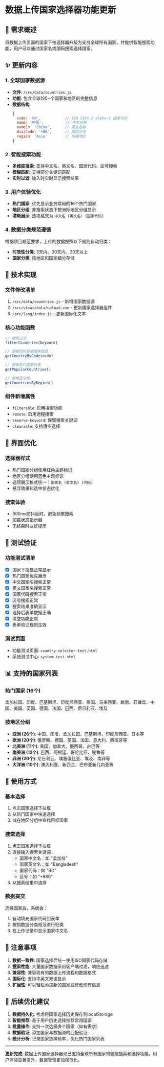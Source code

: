 # 数据上传国家选择器功能更新

## 🎯 需求概述
将数据上传页面的国家下拉选择器升级为支持全球所有国家，并提供智能搜索功能，用户可以通过国家名或国码搜索选择国家。

## ✨ 更新内容

### 1. 全球国家数据源
- **文件**: `/src/data/countries.js`
- **功能**: 包含全球190+个国家和地区的完整信息
- **数据结构**: 
  ```javascript
  {
    code: 'CN',           // ISO 3166-1 alpha-2 国家代码
    name: '中国',          // 中文名称
    nameEn: 'China',      // 英文名称
    dialCode: '+86',      // 国际区号
    region: 'Asia'        // 所属地区
  }
  ```

### 2. 智能搜索功能
- **多维度搜索**: 支持中文名、英文名、国家代码、区号搜索
- **模糊匹配**: 支持部分关键词匹配
- **实时过滤**: 输入时实时显示搜索结果

### 3. 用户体验优化
- **热门国家**: 优先显示业务常用的16个热门国家
- **地区分组**: 非搜索状态下按洲际地区分组显示
- **清晰展示**: 选项格式为 `中文名 (英文名) [国家代码]`

### 4. 数据分类规范遵循
根据项目规范要求，上传的数据按照以下规则自动归类：
- **时效性分类**: 3天内、30天内、30天以上
- **国家分类**: 按地区和国家细分存储

## 🔧 技术实现

### 文件修改清单
1. `/src/data/countries.js` - 新增国家数据源
2. `/src/views/data/upload.vue` - 更新国家选择器组件
3. `/src/lang/index.js` - 更新国际化文本

### 核心功能函数
```javascript
// 搜索过滤
filterCountries(keyword)

// 根据代码获取国家信息
getCountryByCode(code)

// 获取热门国家列表
getPopularCountries()

// 按地区分组
getCountriesByRegion()
```

### 组件新增属性
- `filterable`: 启用搜索功能
- `remote`: 启用远程搜索
- `reserve-keyword`: 保留搜索关键词
- `clearable`: 支持清空选择

## 🎨 界面优化

### 选择器样式
- 热门国家分组使用红色主题标识
- 地区分组使用蓝色主题标识
- 选项展示格式统一：`国家名 (英文名) [代码]`
- 悬浮效果和选中状态优化

### 搜索体验
- 300ms防抖延时，避免频繁搜索
- 加载状态指示器
- 无结果时友好提示

## 🧪 测试验证

### 功能测试清单
- [x] 国家下拉框正常显示
- [x] 热门国家优先展示
- [x] 中文国家名搜索正常
- [x] 英文国家名搜索正常
- [x] 国家代码搜索正常
- [x] 区号搜索正常
- [x] 搜索结果准确显示
- [x] 选择后表单数据正确
- [x] 清空功能正常
- [x] 表单验证规则生效

### 测试页面
- 功能测试页面: `country-selector-test.html`
- 系统测试中心: `system-test.html`

## 📊 支持的国家列表

### 热门国家 (16个)
孟加拉国、印度、巴基斯坦、印度尼西亚、泰国、马来西亚、越南、菲律宾、中国、美国、英国、德国、法国、巴西、尼日利亚、埃及

### 按地区分组
- **亚洲 (26个)**: 中国、印度、孟加拉国、巴基斯坦、印度尼西亚、日本等
- **欧洲 (20个)**: 俄罗斯、德国、英国、法国、意大利、西班牙等
- **北美洲 (11个)**: 美国、加拿大、墨西哥、古巴等
- **南美洲 (12个)**: 巴西、阿根廷、哥伦比亚、秘鲁等
- **非洲 (20个)**: 尼日利亚、埃塞俄比亚、埃及、南非等
- **大洋洲 (10个)**: 澳大利亚、新西兰、巴布亚新几内亚等

## 🚀 使用方式

### 基本选择
1. 点击国家选择下拉框
2. 从热门国家中快速选择
3. 或在地区分组中查找目标国家

### 搜索选择
1. 点击国家选择下拉框
2. 直接输入搜索关键词：
   - 国家中文名：如 "孟加拉"
   - 国家英文名：如 "Bangladesh"
   - 国家代码：如 "BD"
   - 区号：如 "+880"
3. 从搜索结果中选择

### 数据提交
选择国家后，系统会：
1. 自动填充国家代码到表单
2. 按照数据分类规范进行归类
3. 在上传记录中显示国家中文名

## 📝 注意事项

1. **数据一致性**: 国家选择后统一使用ISO国家代码存储
2. **搜索性能**: 大量国家数据采用客户端过滤，响应迅速
3. **兼容性**: 兼容现有的数据上传流程和数据格式
4. **国际化**: 支持中英文双语显示
5. **扩展性**: 可以轻松添加新的国家或修改现有信息

## 🔮 后续优化建议

1. **数据持久化**: 考虑将国家选择历史保存到localStorage
2. **智能推荐**: 基于用户历史选择推荐常用国家
3. **批量操作**: 支持一次选择多个国家（如有需求）
4. **数据验证**: 添加国家与数据源的匹配验证
5. **统计分析**: 记录国家选择频率，优化热门国家列表

---

**更新完成**: 数据上传国家选择器现已支持全球所有国家的智能搜索和选择功能，用户体验显著提升，数据管理更加规范化。